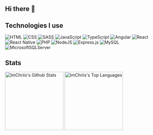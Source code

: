 ## Hi there 👋

<h2 align="left">
Technologies I use
</h2>

![HTML](https://img.shields.io/badge/HTML-fc7f03?style=for-the-badge&logo=html5&logoColor=white)
![CSS](https://img.shields.io/badge/CSS-239120?&style=for-the-badge&logo=css&logoColor=white)
![SASS](https://img.shields.io/badge/SASS-hotpink.svg?style=for-the-badge&logo=SASS&logoColor=white)
![JavaScript](https://img.shields.io/badge/javascript-yellow.svg?style=for-the-badge&logo=javascript&logoColor=white)
![TypeScript](https://img.shields.io/badge/typescript-blue.svg?style=for-the-badge&logo=typescript&logoColor=white)
![Angular](https://img.shields.io/badge/angular-%23DD0031.svg?style=for-the-badge&logo=angular&logoColor=white)
![React](https://img.shields.io/badge/react-%2320232a.svg?style=for-the-badge&logo=react&logoColor=%2361DAFB)
![React Native](https://img.shields.io/badge/react_native-%2320232a.svg?style=for-the-badge&logo=react&logoColor=%2361DAFB)
![PHP](https://img.shields.io/badge/php-%23777BB4.svg?style=for-the-badge&logo=php&logoColor=white)
![NodeJS](https://img.shields.io/badge/node.js-6DA55F?style=for-the-badge&logo=node.js&logoColor=white)
![Express.js](https://img.shields.io/badge/express.js-%23404d59.svg?style=for-the-badge&logo=express&logoColor=%2361DAFB)
![MySQL](https://img.shields.io/badge/mysql-blue.svg?style=for-the-badge&logo=mysql&logoColor=white)
![MicrosoftSQLServer](https://img.shields.io/badge/Microsoft%20SQL%20Server-CC2927?style=for-the-badge&logo=microsoft%20sql%20server&logoColor=white)

## Stats
<img alt="ImChriis's Github Stats" src="https://github-readme-stats.vercel.app/api/?username=ImChriis&show_icons=true&include_all_commits=true&count_private=true&theme=react&hide_border=true&bg_color=1F222E&title_color=dec25f&icon_color=F8D866" height="192px"/>
<img alt="ImChriis's Top Languages" src="https://github-readme-stats.vercel.app/api/top-langs/?username=ImChriis&langs_count=8&layout=compact&theme=react&hide_border=true&bg_color=1F222E&title_color=dec25f&icon_color=dec25f" height="192px"/>
